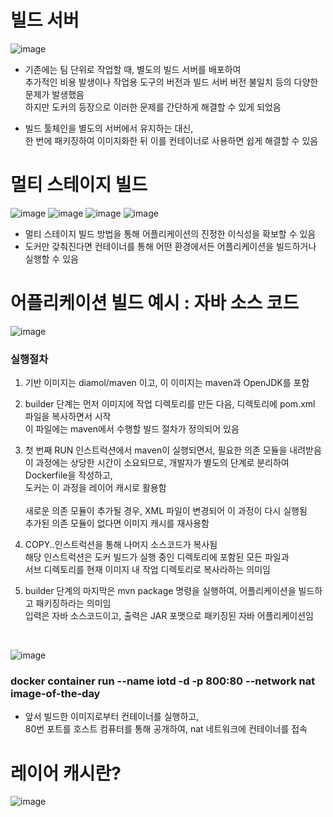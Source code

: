 # 빌드 서버
![image](https://github.com/user-attachments/assets/329c8c3b-f6f7-4db1-80ba-d7cd79ca085b)

- 기존에는 팀 단위로 작업할 때, 별도의 빌드 서버를 배포하여 <br>
  추가적인 비용 발생이나 작업용 도구의 버전과 빌드 서버 버전 불일치 등의 다양한 문제가 발생했음 <br>
  하지만 도커의 등장으로 이러한 문제를 간단하게 해결할 수 있게 되었음

- 빌드 툴체인을 별도의 서버에서 유지하는 대신, <br>
  한 번에 패키징하여 이미지화한 뒤 이를 컨테이너로 사용하면 쉽게 해결할 수 있음

# 멀티 스테이지 빌드
![image](https://github.com/user-attachments/assets/c8b9526a-c525-4290-9bea-5c992cf56b33)
![image](https://github.com/user-attachments/assets/a0623be5-9f63-41db-b925-e515d58399fe)
![image](https://github.com/user-attachments/assets/23a2263e-8cba-4260-91b3-958a2c1358ef)
![image](https://github.com/user-attachments/assets/dae36971-aab2-42e5-a60a-811a81cd8959)

- 멀티 스테이지 빌드 방법을 통해 어플리케이션의 진정한 이식성을 확보할 수 있음
- 도커만 갖춰진다면 컨테이너를 통해 어떤 환경에서든 어플리케이션을 빌드하거나 실행할 수 있음

# 어플리케이션 빌드 예시 : 자바 소스 코드
![image](https://github.com/user-attachments/assets/6ff07902-a66f-4e79-b928-dd02006d908b)

### 실행절차
1. 기반 이미지는 diamol/maven 이고, 이 이미지는 maven과 OpenJDK를 포함<br>

2. builder 단계는 먼저 이미지에 작업 디렉토리를 만든 다음, 디렉토리에 pom.xml 파일을 복사하면서 시작 <br>
   이 파일에는 maven에서 수행할 빌드 절차가 정의되어 있음
   
3. 첫 번째 RUN 인스트럭션에서 maven이 실행되면서, 필요한 의존 모듈을 내려받음 <br>
   이 과정에는 상당한 시간이 소요되므로, 개발자가 별도의 단계로 분리하여 Dockerfile을 작성하고, <br>
   도커는 이 과정을 레이어 캐시로 활용함 <br><br>
   새로운 의존 모듈이 추가될 경우, XML 파일이 변경되어 이 과정이 다시 실행됨 <br>
   추가된 의존 모듈이 없다면 이미지 캐시를 재사용함

4. COPY..인스트럭션을 통해 나머지 소스코드가 복사됨 <br>
   해당 인스트럭션은 도커 빌드가 실행 중인 디렉토리에 포함된 모든 파일과 <br>
   서브 디렉토리를 현재 이미지 내 작업 디렉토리로 복사라하는 의미임

5. builder 단계의 마지막은 mvn package 명령을 실행하여, 어플리케이션을 빌드하고 패키징하라는 의미임 <br>
   입력은 자바 소스코드이고, 출력은 JAR 포맷으로 패키징된 자바 어플리케이션임
<br>

![image](https://github.com/user-attachments/assets/a7fc4561-388d-4120-b5a9-19c6af5c7690)

### docker container run --name iotd -d -p 800:80 --network nat image-of-the-day
- 앞서 빌드한 이미지로부터 컨테이너를 실행하고, <br>
  80번 포트를 호스트 컴퓨터를 통해 공개하여, nat 네트워크에 컨테이너를 접속


 # 레이어 캐시란?
 ![image](https://github.com/user-attachments/assets/9463abd0-1e01-443a-a1cf-d9fb5bcfd46a)
